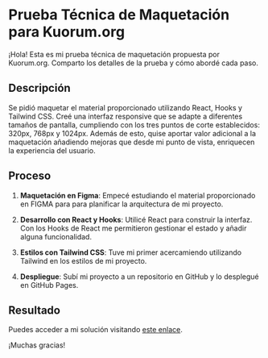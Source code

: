 # Prueba Técnica de Maquetación para Kuorum.org

¡Hola! Esta es mi prueba técnica de maquetación propuesta por Kuorum.org. Comparto los detalles de la prueba y cómo abordé cada paso.

## Descripción

Se pidió maquetar el material proporcionado utilizando React, Hooks y Tailwind CSS. Creé una interfaz responsive que se adapte a diferentes tamaños de pantalla, cumpliendo con los tres puntos de corte establecidos: 320px, 768px y 1024px. Además de esto, quise aportar valor adicional a la maquetación añadiendo mejoras que desde mi punto de vista, enriquecen la experiencia del usuario.

## Proceso

1. **Maquetación en Figma**: Empecé estudiando el material proporcionado en FIGMA para para planificar la arquitectura de mi proyecto.

2. **Desarrollo con React y Hooks**: Utilicé React para construir la interfaz. Con los Hooks de React me permitieron gestionar el estado y añadir alguna funcionalidad.

3. **Estilos con Tailwind CSS**: Tuve mi primer acercamiendo utilizando Tailwind en los estilos de mi proyecto.

5. **Despliegue**: Subí mi proyecto a un repositorio en GitHub y lo desplegué en GitHub Pages.

## Resultado

Puedes acceder a mi solución visitando [este enlace](https://sofiabmanzano.github.io/kuorum-challenge/).


¡Muchas gracias!
